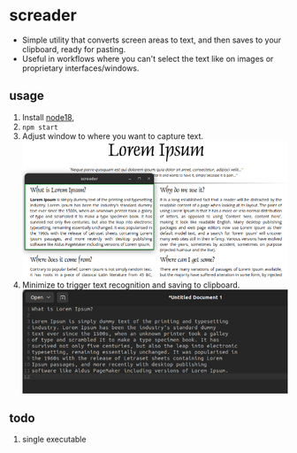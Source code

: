 # screader
- Simple utility that converts screen areas to text, and then saves to your clipboard, ready for pasting. 
- Useful in workflows where you can't select the text like on images or proprietary interfaces/windows.

## usage
1. Install [node18](https://nodejs.org/en/download/), 
2. `npm start`
3. Adjust window to where you want to capture text.
![demo1](demo/demo1.png)
4. Minimize to trigger text recognition and saving to clipboard.
![demo2](demo/demo2.png)

## todo
1. single executable
